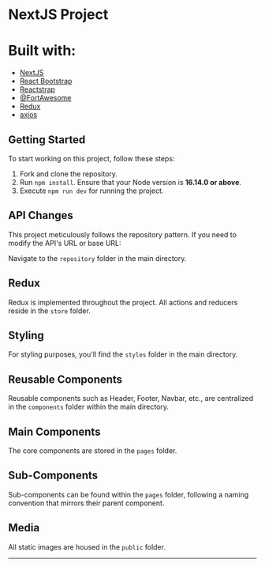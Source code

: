 # NextJS Project

# Built with:

- [NextJS](https://nextjs.org/)
- [React Bootstrap](https://react-bootstrap.github.io/)
- [Reactstrap](https://reactstrap.github.io/)
- [@FortAwesome](https://github.com/FortAwesome)
- [Redux](https://redux.js.org/)
- [axios](https://axios-http.com/)

## Getting Started

To start working on this project, follow these steps:

1. Fork and clone the repository.
2. Run `npm install`. Ensure that your Node version is **16.14.0 or above**.
3. Execute `npm run dev` for running the project.

## API Changes

This project meticulously follows the repository pattern. If you need to modify the API's URL or base URL:

Navigate to the `repository` folder in the main directory.

## Redux

Redux is implemented throughout the project. All actions and reducers reside in the `store` folder.

## Styling

For styling purposes, you'll find the `styles` folder in the main directory.

## Reusable Components

Reusable components such as Header, Footer, Navbar, etc., are centralized in the `components` folder within the main directory.

## Main Components

The core components are stored in the `pages` folder.

## Sub-Components

Sub-components can be found within the `pages` folder, following a naming convention that mirrors their parent component.

## Media

All static images are housed in the `public` folder.

---


